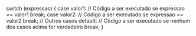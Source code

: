 switch (expressao) 
		{ 
		 case valor1: // Código a ser executado se expressao == valor1 
		 break; 
		 case valor2: // Código a ser executado se expressao == valor2 
		 break; // Outros casos 
		 default: // Código a ser executado se nenhum dos casos acima for verdadeiro break; 
		}